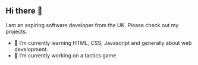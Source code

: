 ## Hi there 👋

I am an aspiring software developer from the UK. Please check out my projects.

- 🌱 I’m currently learning HTML, CSS, Javascript and generally about web development.
- 🔭 I’m currently working on a tactics game
<!--
**Rahiro1/Rahiro1** is a ✨ _special_ ✨ repository because its `README.md` (this file) appears on your GitHub profile.

Here are some ideas to get you started:

- 🔭 I’m currently working on ...
- 🌱 I’m currently learning ...
- 👯 I’m looking to collaborate on ...
- 🤔 I’m looking for help with ...
- 💬 Ask me about ...
- 📫 How to reach me: ...
- 😄 Pronouns: ...
- ⚡ Fun fact: ...
-->
